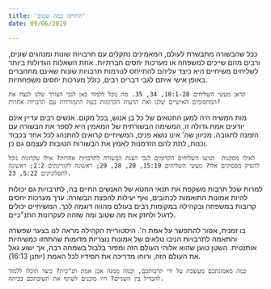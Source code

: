 ```yaml
---
title: 'החזיקו במה שטוב'
date: 09/06/2019

---
```


ככל שהבשורה מתבשרת לעולם, המאמינים נתקלים עם תרבויות שונות ומנהגים שונים, ורבים מהם שייכים למשפחה או מערכות יחסים חברתיות. אחת השאלות הגדולות ביותר לשליחים משיחיים היא כיצד עליהם להתייחס לנורמות תרבויות שונות שאינם מתחברים באופן אישי איתם לגבי דברים רבים, כולל מערכות יחסים משפחתיות.

`קראן מעשי השליחים 10:1-28, 34, 35. מה נוכל ללמוד כאן לגבי הצורך שלנו לנצח את המחסומים האישיים שלנו ואת הדעות הקדומות בעת התמודדות עם תרבויות אחרות?`

מות המשיח היה למען החטאים של כל בן אנוש, בכל מקום. אנשים רבים עדיין אינם יודעים אמת גדולה זו. המשימה הבשורתית של המאמין היא לספר את הבשורה עם הזמנה לתגובה. מכיוון שה' אינו נושא פנים, המשיחיים קרואים להתנהג לכל אחד בכבוד וכנות, לתת להם הזדמנות לאמץ את הבשורות הטובות לעצמם גם כן.

`לאילו מסקנות  הגיעו השליחים הקדומים לגבי הצגת הבשורה לתרבויות אחרות? אילו עקרונות נוכל להסיק מפסוקים אלו? מעשי השליחים 15:19, 20, 28, 29; ראשונה לקורינתים 2:2; ראשונה לתסלוניקים 5:22, 23.`

למרות שכל תרבות משקפת את תנאי החטא של האנשים החיים בה, לתרבויות גם יכולות להיות אמונות התואמות לכתובים, ואף יעילות להפצת הבשורה. ערך מערכות יחסים קרובות במשפחה ובקהילה במקומות רבים בעולם מהווה דוגמה לכך. המשיחיים יכולים לדגול ולחזק את מה שטוב ומה שזהה לעקרונות התנ"כיים.

בו זמנית, אסור להתפשר על אמת ה'. היסטוריית הקהילה מראה לנו בצער שפשרה והתאמה לתרבויות הניבו טלאים של אמונות נוצריות מדומות שהתחזו כמשיחיות אותנטית. השטן טוען שהוא אלוהי העולם הזה ומפזר בלבול בשמחה רבה, אך ישוע גאל את העולם הזה, ורוחו מדריכה את חסידיו לכל האמת (יוחנן 16:13).

`כמה מאמונתכם מעוצבת על ידי תרבותכם, וכמה ממנה אכן אמת תנ"כית? כיצד תוכלו ללמוד להבדיל בין השניים? היו מוכנים לשתף את תשובתכם בכיתה.`